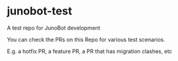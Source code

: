 # junobot-test
A test repo for JunoBot development

You can check the PRs on this Repo for various test scenarios.

E.g. a hotfix PR, a feature PR, a PR that has migration clashes, etc